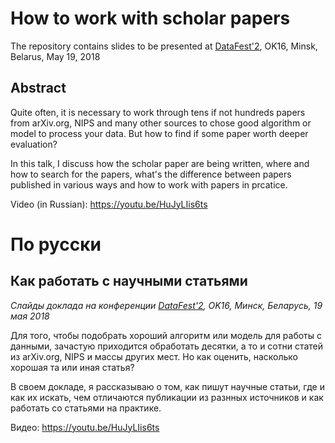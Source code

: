 # How to work with scholar papers

The repository contains slides to be presented at
[DataFest'2](https://datafest.by/), OK16, Minsk,
Belarus, May 19, 2018

## Abstract

Quite often, it is necessary to work through tens if not hundreds papers from
arXiv.org, NIPS and many other sources to chose good algorithm or model to
process your data. But how to find if some paper worth deeper evaluation?

In this talk, I discuss how the scholar paper are being written, where and how
to search for the papers, what's the difference between papers published in
various ways and how to work with papers in prcatice.

Video (in Russian): https://youtu.be/HuJyLIis6ts 

# По русски

## Как работать с научными статьями

*Слайды доклада на конференции [DataFest'2](https://datafest.by/), OK16, Минск,
Беларусь, 19 мая 2018*

Для того, чтобы подобрать хороший алгоритм или модель для работы с данными,
зачастую приходится обработать десятки, а то и сотни статей из arXiv.org,
NIPS и массы других мест. Но как оценить, насколько хорошая та или иная статья?

В своем докладе, я рассказываю о том, как пишут научные статьи, где и как их
искать, чем отличаются публикации из разнных источников и как работать со
статьями на практике.

Видео: https://youtu.be/HuJyLIis6ts
